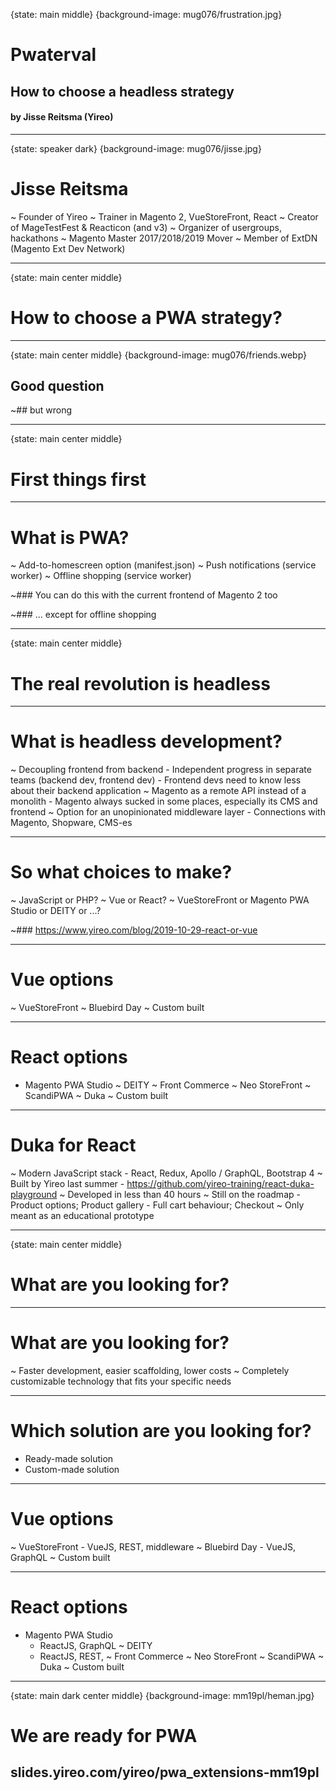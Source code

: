 {state: main middle}
{background-image: mug076/frustration.jpg}
# Pwaterval
## How to choose a headless strategy
#### by Jisse Reitsma (Yireo)

---
{state: speaker dark}
{background-image: mug076/jisse.jpg}
# Jisse Reitsma
~ Founder of Yireo
~ Trainer in Magento 2, VueStoreFront, React
~ Creator of MageTestFest & Reacticon (and v3)
~ Organizer of usergroups, hackathons
~ Magento Master 2017/2018/2019 Mover
~ Member of ExtDN (Magento Ext Dev Network)

---
{state: main center middle}
# How to choose a PWA strategy?

---
{state: main center middle}
{background-image: mug076/friends.webp}
## Good question
~## but wrong

---
{state: main center middle}
# First things first

---
# What is PWA?
~ Add-to-homescreen option (manifest.json)
~ Push notifications (service worker)
~ Offline shopping (service worker)

~### You can do this with the current frontend of Magento 2 too

~### ... except for offline shopping

---
{state: main center middle}
# The real revolution is headless

---
# What is headless development?
~ Decoupling frontend from backend
    - Independent progress in separate teams (backend dev, frontend dev)
    - Frontend devs need to know less about their backend application
~ Magento as a remote API instead of a monolith
    - Magento always sucked in some places, especially its CMS and frontend
~ Option for an unopinionated middleware layer
    - Connections with Magento, Shopware, CMS-es

---
# So what choices to make?
~ JavaScript or PHP?
~ Vue or React?
~ VueStoreFront or Magento PWA Studio or DEITY or ...?

~### https://www.yireo.com/blog/2019-10-29-react-or-vue

---
# Vue options
~ VueStoreFront
~ Bluebird Day
~ Custom built

---
# React options
- Magento PWA Studio
~ DEITY
~ Front Commerce
~ Neo StoreFront
~ ScandiPWA
~ Duka
~ Custom built

---
# Duka for React
~ Modern JavaScript stack
    - React, Redux, Apollo / GraphQL, Bootstrap 4
~ Built by Yireo last summer
    - https://github.com/yireo-training/react-duka-playground
~ Developed in less than 40 hours
~ Still on the roadmap
    - Product options; Product gallery
    - Full cart behaviour; Checkout
~ Only meant as an educational prototype

---
{state: main center middle}
# What are you looking for?

---
# What are you looking for?
~ Faster development, easier scaffolding, lower costs
~ Completely customizable technology that fits your specific needs

---
# Which solution are you looking for?
- Ready-made solution
- Custom-made solution

---
# Vue options
~ VueStoreFront
    - VueJS, REST, middleware
~ Bluebird Day
    - VueJS, GraphQL
~ Custom built

---
# React options
- Magento PWA Studio
    - ReactJS, GraphQL
~ DEITY
    - ReactJS, REST, 
~ Front Commerce
~ Neo StoreFront
~ ScandiPWA
~ Duka
~ Custom built

---
{state: main dark center middle}
{background-image: mm19pl/heman.jpg}
# We are ready for PWA
## slides.yireo.com/yireo/pwa_extensions-mm19pl
